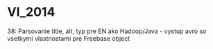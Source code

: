 VI_2014
=======

38: Parsovanie title, alt, typ pre EN ako Hadoop/Java - vystup avro so vsetkymi vlastnostami pre Freebase object
